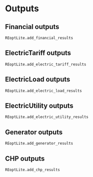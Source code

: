 # Outputs

## Financial outputs
```@docs
REoptLite.add_financial_results
```

## ElectricTariff outputs
```@docs
REoptLite.add_electric_tariff_results
```

## ElectricLoad outputs
```@docs
REoptLite.add_electric_load_results
```

## ElectricUtility outputs
```@docs
REoptLite.add_electric_utility_results
```

## Generator outputs
```@docs
REoptLite.add_generator_results
```

## CHP outputs
```@docs
REoptLite.add_chp_results
```